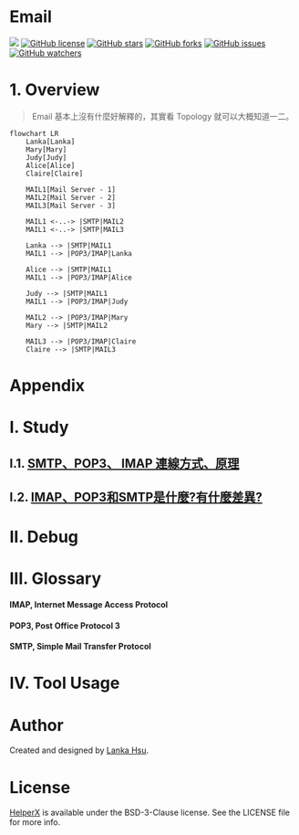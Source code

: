 # Email
[![](https://img.shields.io/badge/Powered%20by-lankahsu%20-brightgreen.svg)](https://github.com/lankahsu520/HelperX)
[![GitHub license][license-image]][license-url]
[![GitHub stars][stars-image]][stars-url]
[![GitHub forks][forks-image]][forks-url]
[![GitHub issues][issues-image]][issues-image]
[![GitHub watchers][watchers-image]][watchers-image]

[license-image]: https://img.shields.io/github/license/lankahsu520/HelperX.svg
[license-url]: https://github.com/lankahsu520/HelperX/blob/master/LICENSE
[stars-image]: https://img.shields.io/github/stars/lankahsu520/HelperX.svg
[stars-url]: https://github.com/lankahsu520/HelperX/stargazers
[forks-image]: https://img.shields.io/github/forks/lankahsu520/HelperX.svg
[forks-url]: https://github.com/lankahsu520/HelperX/network
[issues-image]: https://img.shields.io/github/issues/lankahsu520/HelperX.svg
[issues-url]: https://github.com/lankahsu520/HelperX/issues
[watchers-image]: https://img.shields.io/github/watchers/lankahsu520/HelperX.svg
[watchers-url]: https://github.com/lankahsu520/HelperX/watchers

# 1. Overview

> Email 基本上沒有什麼好解釋的，其實看 Topology 就可以大概知道一二。

```mermaid
flowchart LR
	Lanka[Lanka]
	Mary[Mary]
	Judy[Judy]
	Alice[Alice]
	Claire[Claire]

	MAIL1[Mail Server - 1]
	MAIL2[Mail Server - 2]
	MAIL3[Mail Server - 3]

	MAIL1 <-..-> |SMTP|MAIL2
	MAIL1 <-..-> |SMTP|MAIL3

	Lanka --> |SMTP|MAIL1
	MAIL1 --> |POP3/IMAP|Lanka

	Alice --> |SMTP|MAIL1
	MAIL1 --> |POP3/IMAP|Alice	

	Judy --> |SMTP|MAIL1
	MAIL1 --> |POP3/IMAP|Judy

	MAIL2 --> |POP3/IMAP|Mary
	Mary --> |SMTP|MAIL2

	MAIL3 --> |POP3/IMAP|Claire
	Claire --> |SMTP|MAIL3
```

# Appendix

# I. Study

## I.1. [SMTP、POP3、 IMAP 連線方式、原理](https://akikazeshao.gitbooks.io/note/content/smtppop3_imap_lian_xian_fang_shi_3001_yuan_li.html)

## I.2. [IMAP、POP3和SMTP是什麼?有什麼差異?](https://wanteasy.com.tw/doc/imap-pop3-smtp-difference.html)

# II. Debug

# III. Glossary

#### IMAP, Internet Message Access Protocol

#### POP3, Post Office Protocol 3

#### SMTP, Simple Mail Transfer Protocol

# IV. Tool Usage

# Author

Created and designed by [Lanka Hsu](lankahsu@gmail.com).

# License

[HelperX](https://github.com/lankahsu520/HelperX) is available under the BSD-3-Clause license. See the LICENSE file for more info.


